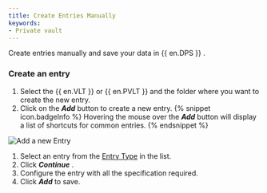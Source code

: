 ```yaml
---
title: Create Entries Manually
keywords:
- Private vault
---
```

Create entries manually and save your data in {{ en.DPS }} . 
### Create an entry 
1. Select the {{ en.VLT }} or {{ en.PVLT }} and the folder where you want to create the new entry. 
1. Click on the ***Add*** button to create a new entry. 
{% snippet icon.badgeInfo %} 
Hovering the mouse over the ***Add*** button will display a list of shortcuts for common entries. 
{% endsnippet %}

![Add a new Entry](/img/en/server/clip10073.png) 
 
1. Select an entry from the [Entry Type](/server/web-interface/vault/entries/entry-type/) in the list. 
1. Click ***Continue*** . 
1. Configure the entry with all the specification required. 
1. Click ***Add*** to save. 

